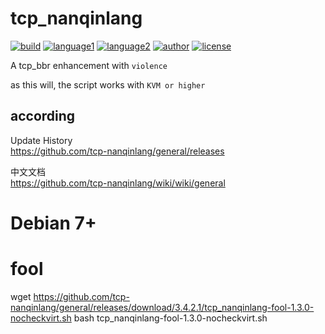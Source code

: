 # tcp_nanqinlang

[![build](https://github.com/nanqinlang/SVG/blob/master/build%20passing.svg)](https://github.com/tcp-nanqinlang/general)
[![language1](https://github.com/nanqinlang/SVG/blob/master/language-c-blue.svg)](https://github.com/tcp-nanqinlang/general)
[![language2](https://github.com/nanqinlang/SVG/blob/master/language-shell-blue.svg)](https://github.com/tcp-nanqinlang/general)
[![author](https://github.com/nanqinlang/SVG/blob/master/author-nanqinlang-lightgrey.svg)](https://github.com/tcp-nanqinlang/general)
[![license](https://github.com/nanqinlang/SVG/blob/master/license-GPLv3-orange.svg)](https://github.com/tcp-nanqinlang/general)

A tcp_bbr enhancement with `violence`

as this will, the script works with `KVM or higher`

## according
Update History  
https://github.com/tcp-nanqinlang/general/releases

中文文档  
https://github.com/tcp-nanqinlang/wiki/wiki/general


# Debian 7+
# fool
wget https://github.com/tcp-nanqinlang/general/releases/download/3.4.2.1/tcp_nanqinlang-fool-1.3.0-nocheckvirt.sh
bash tcp_nanqinlang-fool-1.3.0-nocheckvirt.sh
